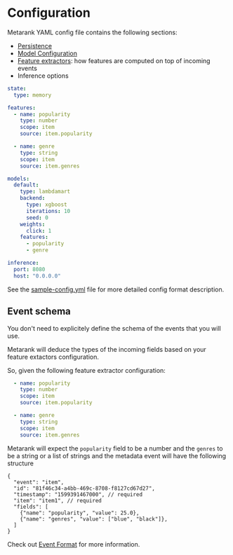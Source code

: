 # Configuration

Metarank YAML config file contains the following sections:
* [Persistence](persistence.md)
* [Model Configuration](supported-ranking-models.md)
* [Feature extractors](feature-extractors.md): how features are computed on top of incoming events
* Inference options

```yaml
state:
  type: memory

features:
  - name: popularity
    type: number
    scope: item
    source: item.popularity

  - name: genre
    type: string
    scope: item
    source: item.genres

models:
  default:
    type: lambdamart
    backend:
      type: xgboost
      iterations: 10
      seed: 0
    weights:
      click: 1
    features:
      - popularity
      - genre

inference:
  port: 8080
  host: "0.0.0.0"
```

See the [sample-config.yml](sample-config.yml) file for more detailed config format description.

## Event schema

You don't need to explicitely define the schema of the events that you will use. 

Metarank will deduce the types of the incoming fields based on your feature extactors configuration.

So, given the following feature extractor configuration: 

```yaml
  - name: popularity
    type: number
    scope: item
    source: item.popularity

  - name: genre
    type: string
    scope: item
    source: item.genres
```

Metarank will expect the `popularity` field to be a number and the `genres` to be a string or a list of strings and
the metadata event will have the following structure

```json5
{
  "event": "item",
  "id": "81f46c34-a4bb-469c-8708-f8127cd67d27",
  "timestamp": "1599391467000", // required
  "item": "item1", // required
  "fields": [
    {"name": "popularity", "value": 25.0},
    {"name": "genres", "value": ["blue", "black"]},
  ]
}
```
Check out [Event Format](../event-schema.md) for more information.